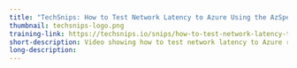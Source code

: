 ```yaml
---
title: "TechSnips: How to Test Network Latency to Azure Using the AzSpeedTest Community PowerShell Module"
thumbnail: techsnips-logo.png
training-link: https://techsnips.io/snips/how-to-test-network-latency-to-azure-using-the-azspeedtest-community-powershell-module/
short-description: Video showing how to test network latency to Azure regions using the AzSpeedTest module.
long-description:
---
```

